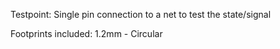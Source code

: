 Testpoint:
	Single pin connection to a net to test the state/signal


Footprints included:
	1.2mm 	-	Circular